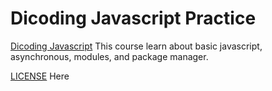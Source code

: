 # Dicoding Javascript Practice

[Dicoding Javascript](https://www.dicoding.com/academies/256)
This course learn about basic javascript, asynchronous, modules, and package manager.

[LICENSE](https://github.com/rizkyhaksono/dicoding-js/blob/main/LICENSE) Here
